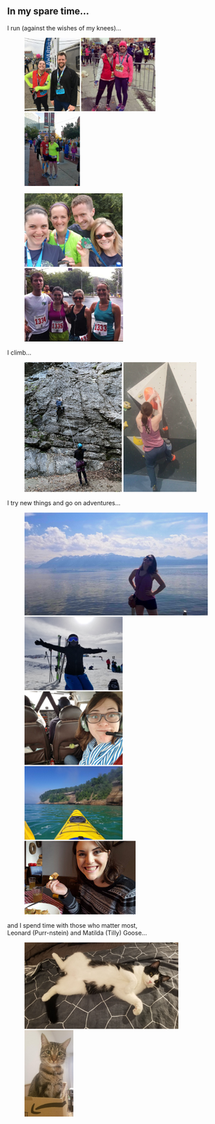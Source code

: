 ## In my spare time...

I run (against the wishes of my knees)...

<figure>
<img src="/assets/gallery/A2HM.jpg" style="height:170px">
<img src="/assets/gallery/A2HM2016.jpg" style="height:170px">
<!-- <figcaption>Finishing the Ann Arbor Half-Marathon, 2019 & 2016</figcaption> -->
<img src="/assets/gallery/Balt.jpg" alt="Finishing the Baltimore Marathon" style="height:170px">
<!-- <figcaption>Start of the Baltimore Marathon, 2016</figcaption> -->
</figure>

<figure>
<img src="/assets/gallery/Dublin10k.jpg" alt="Dublin10k" style="height:170px">
<img src="/assets/gallery/NewHavenRR.jpg" style="height:170px">
</figure>

I climb...

<figure>
<img src="/assets/gallery/les_avants.jpeg" style="height:300px">
<!-- <figcaption> Belaying CS Adorf up a 5A+ at Les Avants<br></figcaption> -->
<img src="/assets/gallery/totem.png" style="height:300px">
<!-- <figcaption>A project I *never* got to finish at Totem Escalade.</figcaption> -->
</figure>


I try new things and go on adventures...

<figure>
<img src="/assets/gallery/LacLeman1.jpg" style="width:500px">
<img src="/assets/gallery/Skiing1.jpeg" alt="Skiing in the Swiss Alps" style="height:170px">
<img src="/assets/gallery/Flying2.jpg" style="height:170px">
<img src="/assets/gallery/UP_Kayak.jpg" style="height:170px">
<img src="/assets/gallery/germany.jpg" style="height:170px">
</figure>

and I spend time with those who matter most, <br>
Leonard (Purr-nstein) and Matilda (Tilly) Goose...

<figure>
<img src="/assets/gallery/20211022_111019.jpg" style="height:200px">
<img src="/assets/gallery/20210827_201219_2.jpg" style="height:200px">
</figure>
